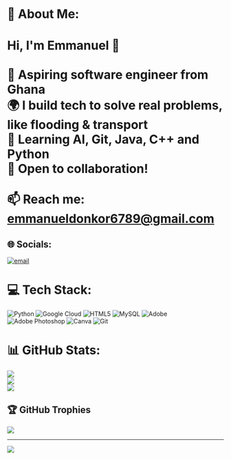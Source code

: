 # 💫 About Me:
# Hi, I'm Emmanuel 👋<br><br>🚀 Aspiring software engineer from Ghana  <br>🌍 I build tech to solve real problems, like flooding & transport  <br>🧠 Learning AI, Git, Java, C++ and Python  <br>💼 Open to collaboration!<br><br>📫 Reach me: emmanueldonkor6789@gmail.com<br>


## 🌐 Socials:
[![email](https://img.shields.io/badge/Email-D14836?logo=gmail&logoColor=white)](mailto:emmanueldonkkor6789@gmail.com) 

# 💻 Tech Stack:
![Python](https://img.shields.io/badge/python-3670A0?style=for-the-badge&logo=python&logoColor=ffdd54) ![Google Cloud](https://img.shields.io/badge/GoogleCloud-%234285F4.svg?style=for-the-badge&logo=google-cloud&logoColor=white) ![HTML5](https://img.shields.io/badge/html5-%23E34F26.svg?style=for-the-badge&logo=html5&logoColor=white) ![MySQL](https://img.shields.io/badge/mysql-4479A1.svg?style=for-the-badge&logo=mysql&logoColor=white) ![Adobe](https://img.shields.io/badge/adobe-%23FF0000.svg?style=for-the-badge&logo=adobe&logoColor=white) ![Adobe Photoshop](https://img.shields.io/badge/adobe%20photoshop-%2331A8FF.svg?style=for-the-badge&logo=adobe%20photoshop&logoColor=white) ![Canva](https://img.shields.io/badge/Canva-%2300C4CC.svg?style=for-the-badge&logo=Canva&logoColor=white) ![Git](https://img.shields.io/badge/git-%23F05033.svg?style=for-the-badge&logo=git&logoColor=white)
# 📊 GitHub Stats:
![](https://github-readme-stats.vercel.app/api?username=Emma-Kwame&theme=dark&hide_border=false&include_all_commits=false&count_private=false)<br/>
![](https://nirzak-streak-stats.vercel.app/?user=Emma-Kwame&theme=dark&hide_border=false)<br/>
![](https://github-readme-stats.vercel.app/api/top-langs/?username=Emma-Kwame&theme=dark&hide_border=false&include_all_commits=false&count_private=false&layout=compact)

## 🏆 GitHub Trophies
![](https://github-profile-trophy.vercel.app/?username=Emma-Kwame&theme=radical&no-frame=false&no-bg=true&margin-w=4)

---
[![](https://visitcount.itsvg.in/api?id=Emma-Kwame&icon=0&color=0)](https://visitcount.itsvg.in)

<!-- Proudly created with GPRM ( https://gprm.itsvg.in ) -->
